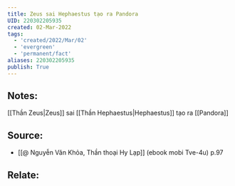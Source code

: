 ```yaml
---
title: Zeus sai Hephaestus tạo ra Pandora
UID: 220302205935
created: 02-Mar-2022
tags:
  - 'created/2022/Mar/02'
  - 'evergreen'
  - 'permanent/fact'
aliases: 220302205935
publish: True
---
```

## Notes:
[[Thần Zeus|Zeus]] sai [[Thần Hephaestus|Hephaestus]] tạo ra [[Pandora]]

## Source:
- [[@ Nguyễn Văn Khỏa, Thần thoại Hy Lạp]] (ebook mobi Tve-4u) p.97

## Relate:

